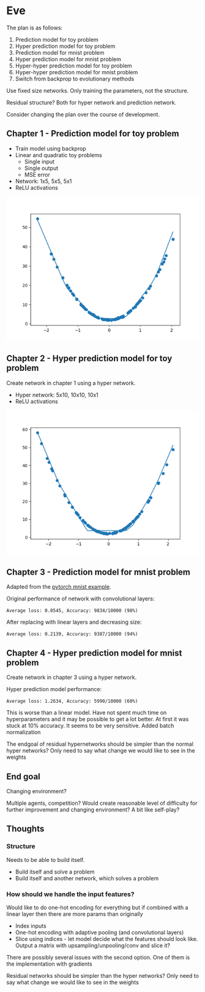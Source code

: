 # Eve
The plan is as follows:
1. Prediction model for toy problem
2. Hyper prediction model for toy problem
3. Prediction model for mnist problem
4. Hyper prediction model for mnist problem
5. Hyper-hyper prediction model for toy problem
6. Hyper-hyper prediction model for mnist problem
7. Switch from backprop to evolutionary methods

Use fixed size networks. Only training the parameters, 
not the structure.

Residual structure? Both for hyper network and prediction 
network.

Consider changing the plan over the course of development.

## Chapter 1 - Prediction model for toy problem
* Train model using backprop
* Linear and quadratic toy problems
    * Single input
    * Single output
    * MSE error
* Network: 1x5, 5x5, 5x1
* ReLU activations

![Chapter 1 - predictions vs outcomes](chapter1.png)

## Chapter 2 - Hyper prediction model for toy problem
Create network in chapter 1 using a hyper network.
* Hyper network: 5x10, 10x10, 10x1
* ReLU activations

![Chapter 2 - predictions vs outcomes](chapter2.png)

## Chapter 3 - Prediction model for mnist problem
Adapted from the [pytorch mnist example](https://github.com/pytorch/examples/tree/master/mnist).

Original performance of network with convolutional layers:

    Average loss: 0.0545, Accuracy: 9834/10000 (98%)

After replacing with linear layers and decreasing size:

    Average loss: 0.2139, Accuracy: 9387/10000 (94%)

## Chapter 4 - Hyper prediction model for mnist problem
Create network in chapter 3 using a hyper network.

Hyper prediction model performance:

    Average loss: 1.2634, Accuracy: 5990/10000 (60%)

This is worse than a linear model. Have not spent much time on 
hyperparameters and it may be possible to get a lot better.
At first it was stuck at 10% accuracy. It seems to be very 
sensitive. Added batch normalization

The endgoal of residual hypernetworks should be simpler than the 
normal hyper networks? Only need to say what change we would like 
to see in the weights

## End goal
Changing environment?

Multiple agents, competition? Would create reasonable level of 
difficulty for further improvement and changing environment? A bit
like self-play?

## Thoughts

### Structure
Needs to be able to build itself.
* Build itself and solve a problem
* Build itself and another network, which solves a problem

### How should we handle the input features?
Would like to do one-hot encoding for everything but if combined
with a linear layer then there are more params than originally

* Index inputs
* One-hot encoding with adaptive pooling (and convolutional layers)
* Slice using indices - let model decide what the features should 
  look like. Output a matrix with upsampling/unpooling/conv and 
  slice it?

There are possibly several issues with the second option. One of 
them is the implementation with gradients

Residual networks should be simpler than the hyper networks?
Only need to say what change we would like to see in the weights


